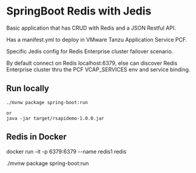 # SpringBoot Redis with Jedis

Basic application that has CRUD with Redis and a JSON Restful API.

Has a manifest.yml to deploy in VMware Tanzu Application Service PCF.

Specific Jedis config for Redis Enterprise cluster failover scenario.

By default connect on Redis localhost:6379, else can discover Redis Enterprise cluster thru the PCF VCAP_SERVICES env and service binding.

## Run locally


```
./mvnw package spring-boot:run

or 
java -jar target/rsapidemo-1.0.0.jar
```


## Redis in Docker

docker run -it -p 6379:6379 --name redis1 redis

./mvnw package spring-boot:run





